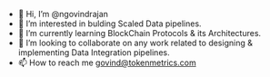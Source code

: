 - 👋 Hi, I’m @ngovindrajan
- 👀 I’m interested in bulding Scaled Data pipelines.
- 🌱 I’m currently learning BlockChain Protocols & its Architectures.
- 💞️ I’m looking to collaborate on any work related to designing & implementing Data Integration pipelines.
- 📫 How to reach me govind@tokenmetrics.com
